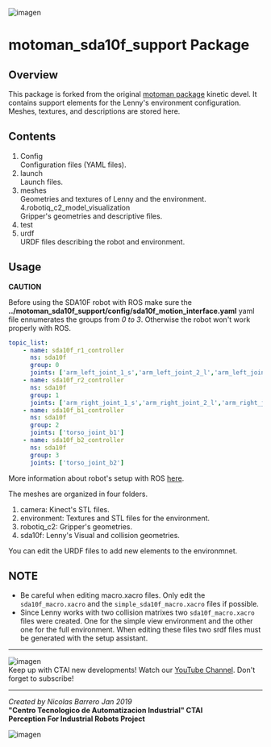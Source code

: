 ![imagen](https://raw.githubusercontent.com/ctaipuj/lenny_motoman/master/lenny.png)
# motoman\_sda10f\_support Package
## Overview
This package  is forked from the original [motoman package](https://github.com/ros-industrial/motoman) kinetic devel. It contains support elements for the Lenny's environment configuration. Meshes, textures, and descriptions are stored here.

## Contents

1. Config  
Configuration files (YAML files).
2. launch  
Launch files. 
3. meshes  
Geometries and textures of Lenny and the environment.
4.robotiq_c2_model_visualization  
Gripper's geometries and descriptive files.
5. test
6. urdf  
URDF files describing the robot and environment. 

## Usage

**CAUTION**

Before using the SDA10F robot with ROS make sure the **../motoman\_sda10f\_support/config/sda10f\_motion\_interface.yaml** yaml file ennumerates the groups from *0 to 3*. Otherwise the robot won't work properly with ROS.

```yaml
topic_list:
    - name: sda10f_r1_controller
      ns: sda10f
      group: 0
      joints: ['arm_left_joint_1_s','arm_left_joint_2_l','arm_left_joint_3_e','arm_left_joint_4_u','arm_left_joint_5_r','arm_left_joint_6_b','arm_left_joint_7_t']
    - name: sda10f_r2_controller
      ns: sda10f
      group: 1
      joints: ['arm_right_joint_1_s','arm_right_joint_2_l','arm_right_joint_3_e','arm_right_joint_4_u','arm_right_joint_5_r','arm_right_joint_6_b','arm_right_joint_7_t']
    - name: sda10f_b1_controller
      ns: sda10f
      group: 2
      joints: ['torso_joint_b1']
    - name: sda10f_b2_controller
      ns: sda10f
      group: 3
      joints: ['torso_joint_b2']
```

More information about robot's setup with ROS [here](https://www.researchgate.net/publication/315063645_Setup_of_the_Yaskawa_SDA10F_Robot_for_Industrial_Applications_Using_ROS-Industrial).

The meshes are organized in four folders.

1. camera: Kinect's STL files.
2. environment: Textures and STL files for the environment.
3. robotiq_c2: Gripper's geometries.
4. sda10f: Lenny's Visual and collision geometries.

 You can edit the URDF files to add new elements to the environmnet.

## NOTE

* Be careful when editing macro.xacro files. Only edit the `sda10f_macro.xacro` and the `simple_sda10f_macro.xacro` files if possible.
*  Since Lenny works with two collision matrixes two `sda10f_macro.xacro` files were created. One for the simple view environment and the other one for the full environment. When editing these files two srdf files must be generated with the setup assistant.

***
![imagen](https://bit.ly/2QOK5D6)  
Keep up with CTAI new developments! Watch our [YouTube Channel](https://www.youtube.com/channel/UC06RetpipAkfxl98UfEc21w). 
Don't forget to subscribe!
***
*Created by Nicolas Barrero Jan 2019*    
**"Centro Tecnologico de Automatizacion Industrial" CTAI  
Perception For Industrial Robots Project**

![imagen](https://bit.ly/2qVzHyL)
